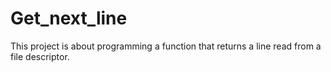 # Get_next_line

This project is about programming a function that returns a line
read from a file descriptor.
